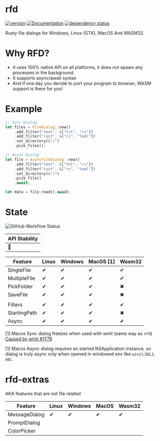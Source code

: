 # rfd

[![version](https://img.shields.io/crates/v/rfd.svg)](https://crates.io/crates/rfd)
[![Documentation](https://docs.rs/rfd/badge.svg)](https://docs.rs/rfd)
[![dependency status](https://deps.rs/crate/rfd/0.1.0/status.svg)](https://deps.rs/crate/rfd/0.1.0)

Rusty file dialogs for Windows, Linux (GTK), MacOS And WASM32.

# Why RFD?

- It uses 100% native API on all platforms, it does not spawn any processes in the background.
- It supports async/await syntax
- And if one day you decide to port your program to browser, WASM support is there for you!

# Example

```rust
// Sync Dialog
let files = FileDialog::new()
    .add_filter("text", &["txt", "rs"])
    .add_filter("rust", &["rs", "toml"])
    .set_directory(&"/")
    .pick_files();

// Async Dialog
let file = AsyncFileDialog::new()
    .add_filter("text", &["txt", "rs"])
    .add_filter("rust", &["rs", "toml"])
    .set_directory(&"/")
    .pick_file()
    .await;

let data = file.read().await;
```

# State

![GitHub Workflow Status](https://img.shields.io/github/workflow/status/PolyMeilex/rfd/Rust/master?style=flat-square)

| API Stability |
| ------------- |
| 🚧            |

| Feature      | Linux | Windows | MacOS [1] | Wasm32 |
| ------------ | ----- | ------- | --------- | ------ |
| SingleFile   | ✔     | ✔       | ✔         | ✔      |
| MultipleFile | ✔     | ✔       | ✔         | ✔      |
| PickFolder   | ✔     | ✔       | ✔         | ✖      |
| SaveFile     | ✔     | ✔       | ✔         | ✖      |
|              |       |         |           |        |
| Filters      | ✔     | ✔       | ✔         | ✔      |
| StartingPath | ✔     | ✔       | ✔         | ✖      |
| Async        | ✔     | ✔       | ✔         | ✔      |

[1] Macos Sync dialog freezes when used with winit (same way as `nfd`) [Caused by winit #1779](https://github.com/rust-windowing/winit/issues/1779)

[1] Macos Async dialog requires an started NSApplication instance, so dialog is truly async only when opened in windowed env like `winit`,`SDL2`, etc.

# rfd-extras

AKA features that are not file related

| Feature       | Linux | Windows | MacOS | Wasm32 |
| ------------- | ----- | ------- | ----- | ------ |
| MessageDialog | ✔     | ✔       | ✔     | ✔      |
| PromptDialog  |       |         |       |        |
| ColorPicker   |       |         |       |        |
